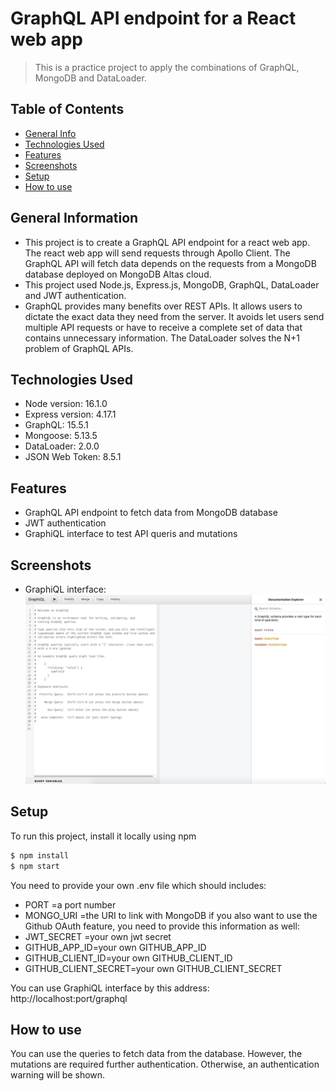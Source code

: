 # GraphQL API endpoint for a React web app

> This is a practice project to apply the combinations of GraphQL, MongoDB and DataLoader.

## Table of Contents

- [General Info](#general-information)
- [Technologies Used](#technologies-used)
- [Features](#features)
- [Screenshots](#screenshots)
- [Setup](#setup)
- [How to use](#how-to-use)

## General Information

- This project is to create a GraphQL API endpoint for a react web app. The react web app will send requests through Apollo Client. The GraphQL API will fetch data depends on the requests from a MongoDB database deployed on MongoDB Altas cloud.
- This project used Node.js, Express.js, MongoDB, GraphQL, DataLoader and JWT authentication.
- GraphQL provides many benefits over REST APIs. It allows users to dictate the exact data they need from the server. It avoids let users send multiple API requests or have to receive a complete set of data that contains unnecessary information. The DataLoader solves the N+1 problem of GraphQL APIs.

## Technologies Used

- Node version: 16.1.0
- Express version: 4.17.1
- GraphQL: 15.5.1
- Mongoose: 5.13.5
- DataLoader: 2.0.0
- JSON Web Token: 8.5.1

## Features

- GraphQL API endpoint to fetch data from MongoDB database
- JWT authentication
- GraphiQL interface to test API queris and mutations

## Screenshots

- GraphiQL interface:
  ![GraphiQL](./screenshot/graphiql.png)

## Setup

To run this project, install it locally using npm

```bash
$ npm install
$ npm start
```

You need to provide your own .env file which should includes:

- PORT =a port number
- MONGO_URI =the URI to link with MongoDB
  if you also want to use the Github OAuth feature, you need to provide this information as well:
- JWT_SECRET =your own jwt secret
- GITHUB_APP_ID=your own GITHUB_APP_ID
- GITHUB_CLIENT_ID=your own GITHUB_CLIENT_ID
- GITHUB_CLIENT_SECRET=your own GITHUB_CLIENT_SECRET

You can use GraphiQL interface by this address:
http://localhost:port/graphql

## How to use

You can use the queries to fetch data from the database. However, the mutations are required further authentication. Otherwise, an authentication warning will be shown.
